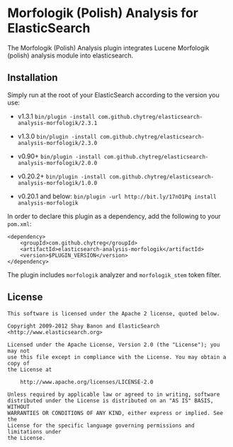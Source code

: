 Morfologik (Polish) Analysis for ElasticSearch
==================================

The Morfologik (Polish) Analysis plugin integrates Lucene Morfologik (polish) analysis module into elasticsearch.

Installation
------------

Simply run at the root of your ElasticSearch according to the version you use:

- v1.3.1
  `bin/plugin -install com.github.chytreg/elasticsearch-analysis-morfologik/2.3.1`

- v1.3.0
  `bin/plugin -install com.github.chytreg/elasticsearch-analysis-morfologik/2.3.0`

- v0.90+
  `bin/plugin -install com.github.chytreg/elasticsearch-analysis-morfologik/2.0.0`

- v0.20.2+
   `bin/plugin -install com.github.chytreg/elasticsearch-analysis-morfologik/1.0.0`

- v0.20.1 and below:
   `bin/plugin -url http://bit.ly/17nO1Pq install analysis-morfologik`
	
In order to declare this plugin as a dependency, add the following to your `pom.xml`:

	<dependency>
	    <groupId>com.github.chytreg</groupId>
	    <artifactId>elasticsearch-analysis-morfologik</artifactId>
	    <version>$PLUGIN_VERSION</version>
	</dependency>


The plugin includes `morfologik` analyzer and `morfologik_stem` token filter.

License
-------

    This software is licensed under the Apache 2 license, quoted below.

    Copyright 2009-2012 Shay Banon and ElasticSearch <http://www.elasticsearch.org>

    Licensed under the Apache License, Version 2.0 (the "License"); you may not
    use this file except in compliance with the License. You may obtain a copy of
    the License at

        http://www.apache.org/licenses/LICENSE-2.0

    Unless required by applicable law or agreed to in writing, software
    distributed under the License is distributed on an "AS IS" BASIS, WITHOUT
    WARRANTIES OR CONDITIONS OF ANY KIND, either express or implied. See the
    License for the specific language governing permissions and limitations under
    the License.
